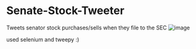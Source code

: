 # Senate-Stock-Tweeter
 Tweets senator stock purchases/sells when they file to the SEC
![image](https://user-images.githubusercontent.com/12740925/186036716-fe1a7267-31c4-4ac8-b243-c3b62f02d47c.png)

used selenium and tweepy :)
